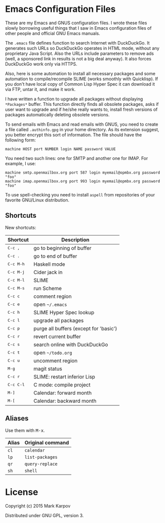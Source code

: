 # Emacs Configuration Files

These are my Emacs and GNUS configuration files. I wrote these files slowly
borrowing useful things that I saw in Emacs configuration files of other
people and official GNU Emacs manuals.

The `.emacs` file defines function to search Internet with DuckDuckGo. It
generates such URLs so DuckDuckGo operates in HTML mode, without any
proprietary Java Script. Also the URLs include parameters to remove ads
(well, a sponsored link in results is not a big deal anyway). It also forces
DuckDuckGo work only via HTTPS.

Also, here is some automation to install all necessary packages and some
automation to compile/recompile SLIME (works smoothly with Quicklisp). If
you don't have local copy of Common Lisp Hyper Spec it can download it via
FTP, untar it, and make it work.

I have written a function to upgrade all packages without displaying
`*Packages*` buffer. This function directly finds all obsolete packages,
asks if user want to upgrade and if he/she really wants to, install fresh
versions of packages automatically deleting obsolete versions.

To send emails with Emacs and read emails with GNUS, you need to create a
file called `.authinfo.gpg` in your home directory. As its extension
suggest, you better encrypt this sort of information. The file should have
the following form:

```
machine HOST port NUMBER login NAME password VALUE
```

You need two such lines: one for SMTP and another one for IMAP. For example,
I use:

```
machine smtp.openmailbox.org port 587 login myemail@opmbx.org password "foo"
machine imap.openmailbox.org port 993 login myemail@opmbx.org password "foo"
```

To use spell-checking you need to install `aspell` from repositories of your
favorite GNU/Linux distribution.

## Shortcuts

New shortcuts:

Shortcut           | Description
--------           | -----------
<kbd>C-c ,</kbd>   | go to beginning of buffer
<kbd>C-c .</kbd>   | go to end of buffer
<kbd>C-c M-h</kbd> | Haskell mode
<kbd>C-c M-j</kbd> | Cider jack in
<kbd>C-c M-l</kbd> | SLIME
<kbd>C-c M-s</kbd> | run Scheme
<kbd>C-c c</kbd>   | comment region
<kbd>C-c e</kbd>   | open `~/.emacs`
<kbd>C-c h</kbd>   | SLIME Hyper Spec lookup
<kbd>C-c l</kbd>   | upgrade all packages
<kbd>C-c p</kbd>   | purge all buffers (except for 'basic')
<kbd>C-c r</kbd>   | revert current buffer
<kbd>C-c s</kbd>   | search online with DuckDuckGo
<kbd>C-c t</kbd>   | open `~/todo.org`
<kbd>C-c u</kbd>   | uncomment region
<kbd>M-g</kbd>     | magit status
<kbd>C-c r</kbd>   | SLIME: restart inferior Lisp
<kbd>C-c C-l</kbd> | C mode: compile project
<kbd>M-]</kbd>     | Calendar: forward month
<kbd>M-[</kbd>     | Calendar: backward month

## Aliases

Use them with <kbd>M-x</kbd>.

Alias | Original command
----- | ----------------
`cl`  | `calendar`
`lp`  | `list-packages`
`qr`  | `query-replace`
`sh`  | `shell`

# License

Copyright (c) 2015 Mark Karpov

Distributed under GNU GPL, version 3.
